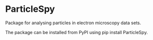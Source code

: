 # ParticleSpy
Package for analysing particles in electron microscopy data sets.

The package can be installed from PyPI using pip install ParticleSpy.